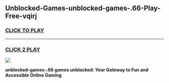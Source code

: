 
## Unblocked-Games-unblocked-games-.66-Play-Free-vqirj
<h3>
<a href="https://premium76.site?title=unblocked-games-.66&ref=15A">CLICK TO PLAY</a></h3>
<hr>

<h3>
<a href="https://premium76.site?title=unblocked-games-.66&ref=15A">CLICK 2 PLAY</a>
  
</h3>

<a href="https://premium76.site?title=unblocked-games-.66&ref=15A"><img src="https://clearcache.store/games.png"></a>


**unblocked-games-.66 games unblocked: Your Gateway to Fun and Accessible Online Gaming**

